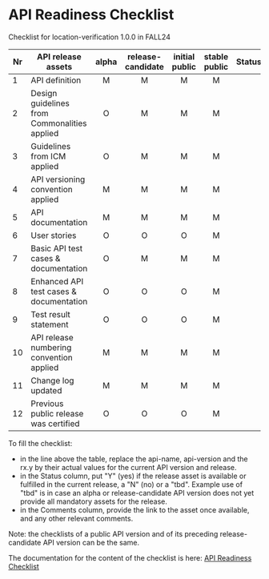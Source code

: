 # API Readiness Checklist

Checklist for location-verification 1.0.0 in FALL24

| Nr | API release assets  | alpha | release-candidate |  initial<br>public | stable<br> public | Status | Comments |
|----|----------------------------------------------|:-----:|:-----------------:|:-------:|:------:|:----:|:----:|
|  1 | API definition                               |   M   |         M         |    M    |    M   |      | link |
|  2 | Design guidelines from Commonalities applied |   O   |         M         |    M    |    M   |      |      |
|  3 | Guidelines from ICM applied                  |   O   |         M         |    M    |    M   |      |      |
|  4 | API versioning convention applied            |   M   |         M         |    M    |    M   |      |      |
|  5 | API documentation                            |   M   |         M         |    M    |    M   |      | link |
|  6 | User stories                                 |   O   |         O         |    O    |    M   |      | link |
|  7 | Basic API test cases & documentation         |   O   |         M         |    M    |    M   |      | link |
|  8 | Enhanced API test cases & documentation      |   O   |         O         |    O    |    M   |      | link |
|  9 | Test result statement                        |   O   |         O         |    O    |    M   |      | link |
| 10 | API release numbering convention applied     |   M   |         M         |    M    |    M   |      |      |
| 11 | Change log updated                           |   M   |         M         |    M    |    M   |      | link |
| 12 | Previous public release was certified        |   O   |         O         |    O    |    M   |      |      |

To fill the checklist:
- in the line above the table, replace the api-name, api-version and the rx.y by their actual values for the current API version and release.
- in the Status column, put "Y" (yes) if the release asset is available or fulfilled in the current release, a "N" (no) or a "tbd". Example use of "tbd" is in case an alpha or release-candidate API version does not yet provide all mandatory assets for the release.
- in the Comments column, provide the link to the asset once available, and any other relevant comments.

Note: the checklists of a public API version and of its preceding release-candidate API version can be the same.

The documentation for the content of the checklist is here: [API Readiness Checklist](https://wiki.camaraproject.org/x/HQBFAQ)
